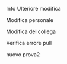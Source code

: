Info
Ulteriore modifica

Modifica personale

Modifica del collega

Verifica errore pull

nuovo prova2
